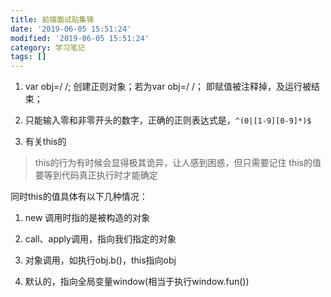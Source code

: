 ```yaml
---
title: 前端面试贴集锦
date: '2019-06-05 15:51:24'
modified: '2019-06-05 15:51:24'
category: 学习笔记
tags: []
---
```


1. var obj=/ /; 创建正则对象；若为var obj=/ /； 即赋值被注释掉，及运行被结束；

2. 只能输入零和非零开头的数字，正确的正则表达式是，`^(0|[1-9][0-9]*)$`

3. 有关this的
> this的行为有时候会显得极其诡异，让人感到困惑，但只需要记住 this的值要等到代码真正执行时才能确定
同时this的值具体有以下几种情况：

1. new 调用时指的是被构造的对象

2. call、apply调用，指向我们指定的对象

3. 对象调用，如执行obj.b()，this指向obj

4. 默认的，指向全局变量window(相当于执行window.fun())